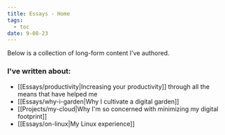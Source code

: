 ```yaml
---
title: Essays - Home
tags:
  - toc
date: 9-08-23
---
```

Below is a collection of long-form content I've authored.

### I've written about:
- [[Essays/productivity|Increasing your productivity]] through all the means that have helped me
- [[Essays/why-i-garden|Why I cultivate a digital garden]]
- [[Projects/my-cloud|Why I'm so concerned with minimizing my digital footprint]]
- [[Essays/on-linux|My Linux experience]]
